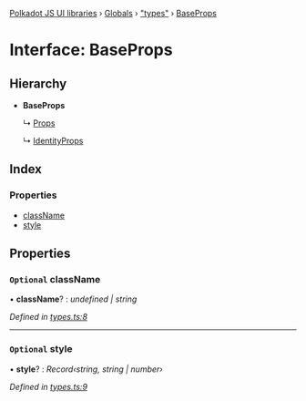 [Polkadot JS UI libraries](../README.md) › [Globals](../globals.md) › ["types"](../modules/_types_.md) › [BaseProps](_types_.baseprops.md)

# Interface: BaseProps

## Hierarchy

* **BaseProps**

  ↳ [Props](_types_.props.md)

  ↳ [IdentityProps](_types_.identityprops.md)

## Index

### Properties

* [className](_types_.baseprops.md#optional-classname)
* [style](_types_.baseprops.md#optional-style)

## Properties

### `Optional` className

• **className**? : *undefined | string*

*Defined in [types.ts:8](https://github.com/polkadot-js/ui/blob/80907300/packages/react-identicon/src/types.ts#L8)*

___

### `Optional` style

• **style**? : *Record‹string, string | number›*

*Defined in [types.ts:9](https://github.com/polkadot-js/ui/blob/80907300/packages/react-identicon/src/types.ts#L9)*
